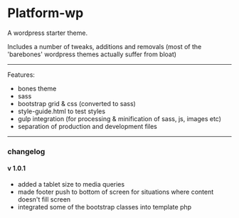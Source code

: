 # Platform-wp

A wordpress starter theme.

Includes a number of tweaks, additions and removals (most of the 'barebones' wordpress themes actually suffer from bloat)

---

Features:

* bones theme
* sass
* bootstrap grid & css (converted to sass)
* style-guide.html to test styles
* gulp integration (for processing & minification of sass, js, images etc)
* separation of production and development files

---

### changelog

#### v 1.0.1

* added a tablet size to media queries
* made footer push to bottom of screen for situations where content doesn't fill screen
* integrated some of the bootstrap classes into template php